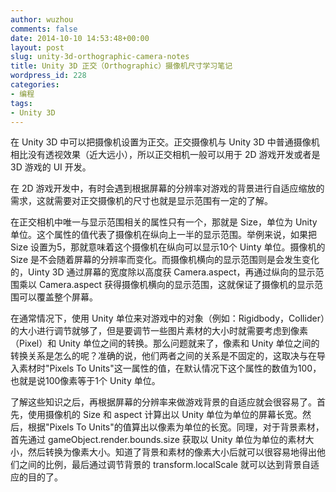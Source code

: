 ```yaml
---
author: wuzhou
comments: false
date: 2014-10-10 14:53:48+00:00
layout: post
slug: unity-3d-orthographic-camera-notes
title: Unity 3D 正交（Orthographic）摄像机尺寸学习笔记
wordpress_id: 228
categories:
- 编程
tags:
- Unity 3D
---
```


在 Unity 3D 中可以把摄像机设置为正交。正交摄像机与 Unity 3D 中普通摄像机相比没有透视效果（近大远小），所以正交相机一般可以用于 2D 游戏开发或者是 3D 游戏的 UI 开发。

在 2D 游戏开发中，有时会遇到根据屏幕的分辨率对游戏的背景进行自适应缩放的需求，这就需要对正交摄像机的尺寸也就是显示范围有一定的了解。

在正交相机中唯一与显示范围相关的属性只有一个，那就是 Size，单位为 Unity 单位。这个属性的值代表了摄像机在纵向上一半的显示范围。举例来说，如果把 Size 设置为5，那就意味着这个摄像机在纵向可以显示10个 Uinty 单位。摄像机的 Size 是不会随着屏幕的分辨率而变化。而摄像机横向的显示范围则是会发生变化的，Uinty 3D 通过屏幕的宽度除以高度获 Camera.aspect，再通过纵向的显示范围乘以 Camera.aspect 获得摄像机横向的显示范围，这就保证了摄像机的显示范围可以覆盖整个屏幕。

在通常情况下，使用 Unity 单位来对游戏中的对象（例如：Rigidbody，Collider）的大小进行调节就够了，但是要调节一些图片素材的大小时就需要考虑到像素（Pixel）和 Unity 单位之间的转换。那么问题就来了，像素和 Unity 单位之间的转换关系是怎么的呢？准确的说，他们两者之间的关系是不固定的，这取决与在导入素材时"Pixels To Units"这一属性的值，在默认情况下这个属性的数值为100，也就是说100像素等于1个 Unity 单位。

了解这些知识之后，再根据屏幕的分辨率来做游戏背景的自适应就会很容易了。首先，使用摄像机的 Size 和 aspect 计算出以 Unity 单位为单位的屏幕长宽。然后，根据"Pixels To Units"的值算出以像素为单位的长宽。同理，对于背景素材，首先通过 gameObject.render.bounds.size 获取以 Unity 单位为单位的素材大小，然后转换为像素大小。知道了背景和素材的像素大小后就可以很容易地得出他们之间的比例，最后通过调节背景的 transform.localScale 就可以达到背景自适应的目的了。
